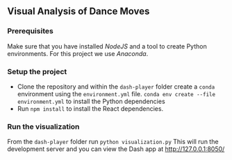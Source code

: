 ## Visual Analysis of Dance Moves

### Prerequisites
Make sure that you have installed *NodeJS* and a tool to create Python environments. 
For this project we use *Anaconda*.
### Setup the project
* Clone the repository and within the `dash-player` folder create a `conda` environment using the `environment.yml` file.
`conda env create --file environment.yml` to install the Python dependencies
* Run `npm install` to install the React dependencies.


### Run the visualization
From the `dash-player` folder run `python visualization.py`
This will run the development server and you can view the Dash app at http://127.0.0.1:8050/
